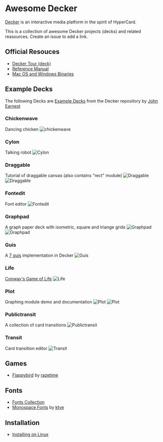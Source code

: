 # Awesome Decker

[Decker](https://beyondloom.com/decker/index.html) is an interactive media platform in the spirit of HyperCard.

This is a collection of awesome Decker projects (decks) and related reasources. Create an issue to add a link.

## Official Resouces
- [Decker Tour (deck)](https://beyondloom.com/decker/tour.html)
- [Reference Manual](https://beyondloom.com/decker/decker.html)
- [Mac OS and Windows Binaries](https://internet-janitor.itch.io/decker)

## Example Decks
The following Decks are [Example Decks](https://github.com/JohnEarnest/Decker/tree/main/examples/decks) from the Decker repository by [John Earnest](https://github.com/JohnEarnest)

### Chickenwave
Dancing chicken
![chickenwave](images/chickenwave.png)

### Cylon
Talking robot
![Cylon](images/cylon.png)

### Draggable
Tutorial of draggable canvas (also contains "rect" module)
![Draggable](images/draggable.png)
![Draggable](images/draggable-2.png)

### Fontedit
Font editor
![Fontedit](images/fontedit.png)

### Graphpad
A graph paper deck with isometric, square and triange grids
![Graphpad](images/graphpad.png)
![Graphpad](images/graphpad-2.png)

### Guis
A [7 guis](https://7guis.github.io/7guis/) implementation in Decker
![Guis](images/guis.png)

### Life
[Conway's Game of Life](https://en.wikipedia.org/wiki/Conway%27s_Game_of_Life)
![Life](images/life.png)

### Plot
Graphing module demo and documentation
![Plot](images/plot.png)
![Plot](images/plot-2.png)

### Publictransit
A collection of card transitions
![Publictransit](images/publictransit.png)

### Transit
Card transition editor
![Transit](images/transit.png)

## Games
- [Flappybird](https://github.com/razetime/decks) by [razetime](https://github.com/razetime) 
## Fonts
- [Fonts Collection](https://github.com/1jss/decker-fonts)
- [Monospace Fonts](https://github.com/ktye/i/blob/master/_/i2/kui/f/fonts.deck) by [ktye](https://github.com/ktye)

## Installation
- [Installing on Linux](https://github.com/1jss/decker-linux)
